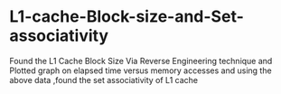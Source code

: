 # L1-cache-Block-size-and-Set-associativity
Found the L1 Cache Block Size Via Reverse Engineering technique and Plotted graph on elapsed time versus memory accesses and using the above data ,found the set associativity of L1 cache
